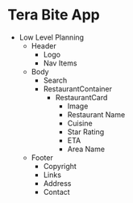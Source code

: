 # Tera Bite App

-   Low Level Planning
    -   Header
        -   Logo
        -   Nav Items
    -   Body
        -   Search
        -   RestaurantContainer
            -   RestaurantCard
                -   Image
                -   Restaurant Name
                -   Cuisine
                -   Star Rating
                -   ETA
                -   Area Name
    -   Footer
        -   Copyright
        -   Links
        -   Address
        -   Contact
